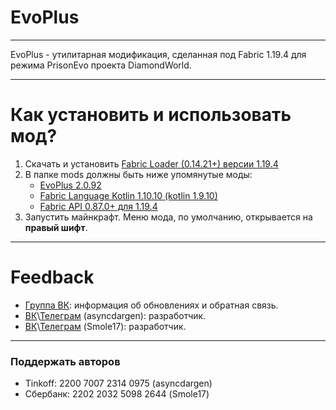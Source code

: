 # EvoPlus

---

EvoPlus - утилитарная модификация, сделанная под Fabric 1.19.4 для режима PrisonEvo проекта DiamondWorld.

---

# Как установить и использовать мод?
1. Скачать и установить [Fabric Loader (0.14.21+) версии 1.19.4](https://fabricmc.net/use/installer)
2. В папке mods должны быть ниже упомянутые моды:
   * [EvoPlus 2.0.92](https://modrinth.com/mod/evoplus/version/2.0.92)
   * [Fabric Language Kotlin 1.10.10 (kotlin 1.9.10)](https://modrinth.com/mod/fabric-language-kotlin/version/1.10.10+kotlin.1.9.10)
   * [Fabric API 0.87.0+ для 1.19.4](https://modrinth.com/mod/fabric-api/version/0.87.0+1.19.4)
3. Запустить майнкрафт. Меню мода, по умолчанию, открывается на **правый шифт**.
---

# Feedback
* [Группа ВК](https://vk.com/evo_pluss): информация об обновлениях и обратная связь.
* [ВК](https://vk.com/evo_pluss)\\[Телеграм](https://asyncdargen.t.me/) (asyncdargen): разработчик.
* [ВК](https://vk.com/smole17)\\[Телеграм](https://chmol17.t.me/) (Smole17): разработчик.

---

### Поддержать авторов
* Tinkoff: 2200 7007 2314 0975 (asyncdargen)
* Сбербанк: 2202 2032 5098 2644 (Smole17)
